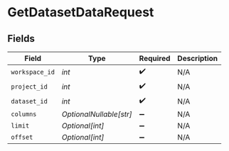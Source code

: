 # GetDatasetDataRequest


## Fields

| Field                   | Type                    | Required                | Description             |
| ----------------------- | ----------------------- | ----------------------- | ----------------------- |
| `workspace_id`          | *int*                   | :heavy_check_mark:      | N/A                     |
| `project_id`            | *int*                   | :heavy_check_mark:      | N/A                     |
| `dataset_id`            | *int*                   | :heavy_check_mark:      | N/A                     |
| `columns`               | *OptionalNullable[str]* | :heavy_minus_sign:      | N/A                     |
| `limit`                 | *Optional[int]*         | :heavy_minus_sign:      | N/A                     |
| `offset`                | *Optional[int]*         | :heavy_minus_sign:      | N/A                     |